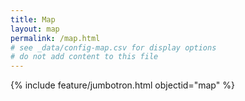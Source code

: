 ```yaml
---
title: Map
layout: map
permalink: /map.html
# see _data/config-map.csv for display options
# do not add content to this file
---
```


{% include feature/jumbotron.html objectid="map" %}
